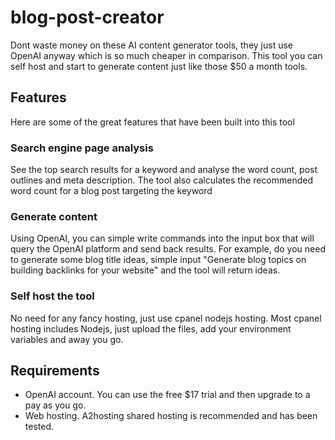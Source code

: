 # blog-post-creator

Dont waste money on these AI content generator tools, they just use OpenAI anyway which is so much cheaper in comparison. 
This tool you can self host and start to generate content just like those $50 a month tools. 

## Features
Here are some of the great features that have been built into this tool

### Search engine page analysis
See the top search results for a keyword and analyse the word count, post outlines and meta description. The tool also calculates the recommended word count for a blog post targeting the keyword

### Generate content
Using OpenAI, you can simple write commands into the input box that will query the OpenAI platform and send back results. For example, do you need to generate some blog title ideas, simple input "Generate blog topics on building backlinks for your website" and the tool will return ideas. 

### Self host the tool
No need for any fancy hosting, just use cpanel nodejs hosting. Most cpanel hosting includes Nodejs, just upload the files, add your environment variables and away you go. 

## Requirements
 - OpenAI account. You can use the free $17 trial and then upgrade to a pay as you go.
 - Web hosting. A2hosting shared hosting is recommended and has been tested. 
 